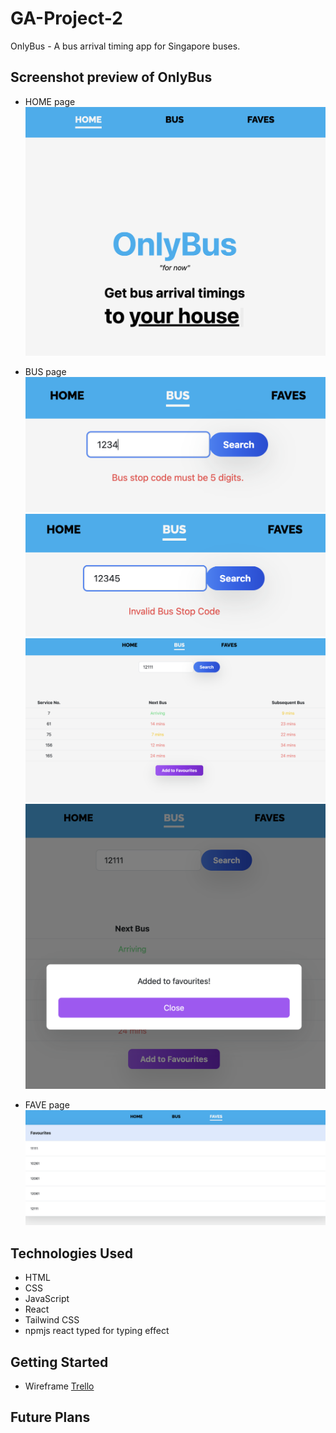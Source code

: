 # GA-Project-2

OnlyBus - A bus arrival timing app for Singapore buses.

## Screenshot preview of OnlyBus

- HOME page
  ![alt text](https://github.com/BryEmmanuel/GA-Project-2/blob/main/OnlyBus-HomePage.png?raw=true)

- BUS page
  ![alt text](https://github.com/BryEmmanuel/GA-Project-2/blob/main/OnlyBus-BusPage-LengthValidation.png?raw=true)
  ![alt text](https://github.com/BryEmmanuel/GA-Project-2/blob/main/OnlyBus-BusPage-ValidID.png?raw=true)
  ![alt text](https://github.com/BryEmmanuel/GA-Project-2/blob/main/OnlyBus-BusPage-SearchFunction.png?raw=true)
  ![alt text](https://github.com/BryEmmanuel/GA-Project-2/blob/main/OnlyBus-BusPage-Modal.png?raw=true)

- FAVE page
  ![alt text](https://github.com/BryEmmanuel/GA-Project-2/blob/main/OnlyBus-FavPage.png?raw=true)

## Technologies Used

- HTML
- CSS
- JavaScript
- React
- Tailwind CSS
- npmjs react typed for typing effect

## Getting Started

- Wireframe
  [Trello](https://trello.com/b/y7vmC03P)

## Future Plans
